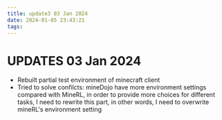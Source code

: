 ```yaml
---
title: update3 03 Jan 2024
date: 2024-01-05 23:43:21
tags:
---
```

UPDATES 03 Jan 2024
========
* Rebuilt partial test environment of minecraft client
* Tried to solve confilcts:
mineDojo have more environment settings compared with MineRL, in order to provide more choices for different tasks, I need to rewrite this part, in other words, I need to overwrite mineRL's environment setting